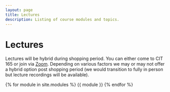 ```yaml
---
layout: page
title: Lectures
description: Listing of course modules and topics.
---
```


# Lectures
Lectures will be hybrid during shopping period. You can either come to CIT 165 or join via [Zoom](#). Depending on various factors we may or may not offer a hybrid option post shopping period (we would transition to fully in person but lecture recordings will be available). 


{% for module in site.modules %}
{{ module }}
{% endfor %}

